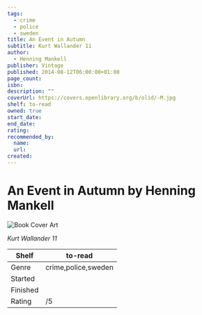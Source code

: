 ```yaml
---
tags:
  - crime
  - police
  - sweden
title: An Event in Autumn
subtitle: Kurt Wallander 11
author:
  - Henning Mankell
publisher: Vintage
published: 2014-08-12T06:00:00+01:00
page_count:
isbn:
description: ""
coverUrl: https://covers.openlibrary.org/b/olid/-M.jpg
shelf: to-read
owned: true
start_date:
end_date:
rating:
recommended_by:
  name:
  url:
created:
---
```


# An Event in Autumn by Henning Mankell

![Book Cover Art](https://covers.openlibrary.org/b/olid/-M.jpg)

_Kurt Wallander 11_

| Shelf | to-read |
| --- | --- |
| Genre | crime,police,sweden |
| Started |  |
| Finished |  |
| Rating | /5 |
